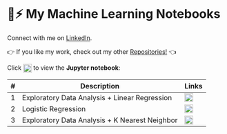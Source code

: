 # 🤖⚡ My Machine Learning Notebooks

Connect with me on [LinkedIn](www.linkedin.com/in/nakshatrasinghh/).

👉 If you like my work, check out my other [Repositories!](https://github.com/nakshatrasinghh?tab=repositories) 👈

Click <img src="https://image.flaticon.com/icons/svg/3214/3214321.svg" width="20px" align="top"> to view the **Jupyter notebook**:

\# | Description | Links
--- | --- | ---
1 | Exploratory Data Analysis + Linear Regression | <a href="https://nbviewer.jupyter.org/github.com/nakshatrasinghh/Machine-Learning/blob/master/EDA%2BLinear_Regression.ipynb"><img src="https://image.flaticon.com/icons/svg/3214/3214321.svg" width="20px" align="top" title="View code"></a>
2 | Logistic Regression | <a href="https://nbviewer.jupyter.org/github.com/nakshatrasinghh/Machine-Learning/blob/master/EDA%2BLinear_Regression.ipynb"><img src="https://image.flaticon.com/icons/svg/3214/3214321.svg" width="20px" align="top" title="View code"></a>
3 | Exploratory Data Analysis + K Nearest Neighbor | <a href="https://nbviewer.jupyter.org/github.com/nakshatrasinghh/Machine-Learning/blob/master/EDA%2BLinear_Regression.ipynb"><img src="https://image.flaticon.com/icons/svg/3214/3214321.svg" width="20px" align="top" title="View code"></a>


